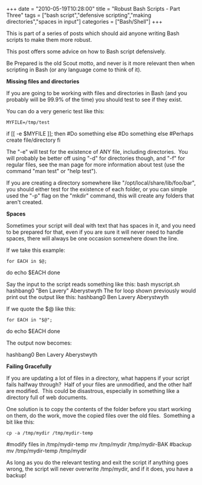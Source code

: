 +++
date = "2010-05-19T10:28:00"
title = "Robust Bash Scripts - Part Three"
tags = ["bash script","defensive scripting","making directories","spaces in input"]
categories = ["Bash/Shell"]
+++

This is part of a series of posts which should aid anyone writing Bash scripts to make them more robust. 
 
This post offers some advice on how to Bash script defensively. 
 
Be Prepared is the old Scout motto, and never is it more relevant then when scripting in Bash (or any language come to think of it). 
 
**Missing files and directories** 
 
If you are going to be working with files and directories in Bash (and you probably will be 99.9% of the time) you should test to see if they exist. 
 
You can do a very generic test like this: 
 
	MYFILE=/tmp/test
if [[ -e $MYFILE ]]; then
#Do something
else
#Do something else
#Perhaps create file/directory
fi 
 
The "-e" will test for the existence of ANY file, including directories.  You will probably be better off using "-d" for directories though, and "-f" for regular files, see the man page for more information about test (use the command "man test" or "help test"). 
 
If you are creating a directory somewhere like "/opt/local/share/lib/foo/bar", you should either test for the existence of each folder, or you can simple used the "-p" flag on the "mkdir" command, this will create any folders that aren't created. 
 
**Spaces** 
 
Sometimes your script will deal with text that has spaces in it, and you need to be prepared for that, even if you are sure it will never need to handle spaces, there will always be one occasion somewhere down the line. 
 
If we take this example: 
 
	for EACH in $@;
do
echo $EACH
done 
 
Say the input to the script reads something like this: 
bash myscript.sh hashbang0 "Ben Lavery" Aberystwyth 
The for loop shown previously would print out the output like this: 
hashbang0 
Ben 
Lavery 
Aberystwyth 
 
If we quote the $@ like this: 
 
	for EACH in "$@";
do
echo $EACH
done 
 
The output now becomes: 
 
hashbang0 
Ben Lavery 
Aberystwyth 
 
**Failing Gracefully** 
 
If you are updating a lot of files in a directory, what happens if your script fails halfway through?  Half of your files are unmodified, and the other half are modified.  This could be disastrous, especially in something like a directory full of web documents. 
 
One solution is to copy the contents of the folder before you start working on them, do the work, move the copied files over the old files.  Something a bit like this: 
 
	cp -a /tmp/mydir /tmp/mydir-temp
#modify files in /tmp/mydir-temp
mv /tmp/mydir /tmp/mydir-BAK #backup
mv /tmp/mydir-temp /tmp/mydir 
 
As long as you do the relevant testing and exit the script if anything goes wrong, the script will never overwrite /tmp/mydir, and if it does, you have a backup!
